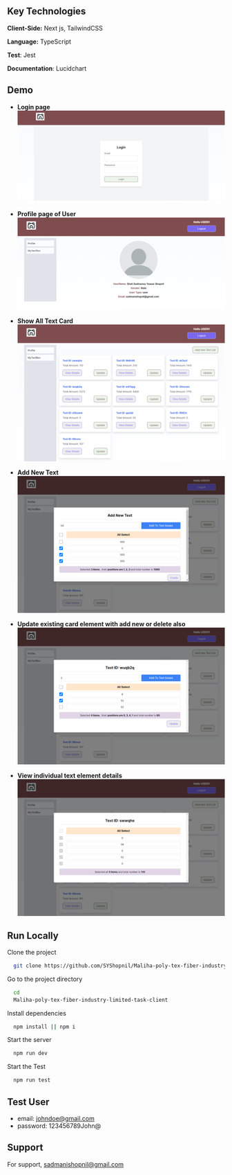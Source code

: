 ## Key Technologies

**Client-Side:** Next js, TailwindCSS

**Language:** TypeScript

**Test**: Jest

**Documentation**: Lucidchart

## Demo

- **Login page**
  <img src = "public/doc/demo/loginFormPage.png"  >

- **Profile page of User**
  <img src = "public/doc/demo/my_profile.png"  >

- **Show All Text Card**
  <img src = "public/doc/demo/my_text_card.png"  >

- **Add New Text**
  <img src = "public/doc/demo/create_new_text.png"  >

- **Update existing card element with add new or delete also**
  <img src = "public/doc/demo/update_text_element.png">

- **View individual text element details**
  <img src = "public/doc/demo/read_text_element.png">

## Run Locally

Clone the project

```bash
  git clone https://github.com/SYShopnil/Maliha-poly-tex-fiber-industry-limited-task-client.git
```

Go to the project directory

```bash
  cd
  Maliha-poly-tex-fiber-industry-limited-task-client
```

Install dependencies

```bash
  npm install || npm i
```

Start the server

```bash
  npm run dev
```

Start the Test

```bash
  npm run test
```

## Test User

- email: johndoe@gmail.com
- password: 123456789John@

## Support

For support, sadmanishopnil@gmail.com
